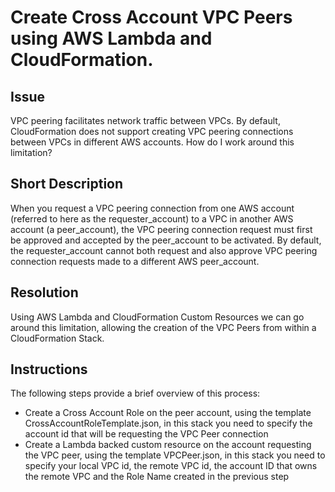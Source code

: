 # Create Cross Account VPC Peers using AWS Lambda and CloudFormation.

## Issue
VPC peering facilitates network traffic between VPCs. By default, CloudFormation does not support creating VPC peering connections between VPCs in different AWS accounts. How do I work around this limitation? 

## Short Description
When you request a VPC peering connection from one AWS account (referred to here as the requester_account) to a VPC in another AWS account (a peer_account), the VPC peering connection request must first be approved and accepted by the peer_account to be activated. By default, the requester_account cannot both request and also approve VPC peering connection requests made to a different AWS peer_account. 

## Resolution
Using AWS Lambda and CloudFormation Custom Resources we can go around this limitation, allowing the creation of the VPC Peers from within a CloudFormation Stack.

## Instructions

The following steps provide a brief overview of this process:
 * Create a Cross Account Role on the peer account, using the template CrossAccountRoleTemplate.json, in this stack you need to specify the account id that will be requesting the VPC Peer connection
 * Create a Lambda backed custom resource on the account requesting the VPC peer, using the template VPCPeer.json, in this stack you need to specify your local VPC id, the remote VPC id, the account ID that owns the remote VPC and the Role Name created in the previous step

